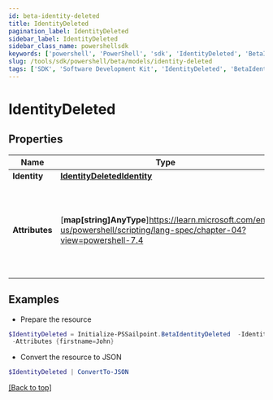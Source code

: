 ```yaml
---
id: beta-identity-deleted
title: IdentityDeleted
pagination_label: IdentityDeleted
sidebar_label: IdentityDeleted
sidebar_class_name: powershellsdk
keywords: ['powershell', 'PowerShell', 'sdk', 'IdentityDeleted', 'BetaIdentityDeleted'] 
slug: /tools/sdk/powershell/beta/models/identity-deleted
tags: ['SDK', 'Software Development Kit', 'IdentityDeleted', 'BetaIdentityDeleted']
---
```



# IdentityDeleted

## Properties

Name | Type | Description | Notes
------------ | ------------- | ------------- | -------------
**Identity** | [**IdentityDeletedIdentity**](identity-deleted-identity) |  | [required]
**Attributes** | [**map[string]AnyType**]https://learn.microsoft.com/en-us/powershell/scripting/lang-spec/chapter-04?view=powershell-7.4 | Identity attributes. The attributes are determined by the identity profile. | [required]

## Examples

- Prepare the resource
```powershell
$IdentityDeleted = Initialize-PSSailpoint.BetaIdentityDeleted  -Identity null `
 -Attributes {firstname=John}
```

- Convert the resource to JSON
```powershell
$IdentityDeleted | ConvertTo-JSON
```


[[Back to top]](#) 

